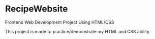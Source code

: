 # RecipeWebsite
Frontend Web Development Project Using HTML/CSS

This project is made to practice/demonstrate my HTML and CSS ability. 
